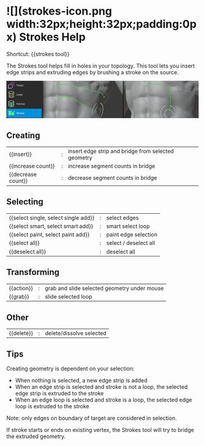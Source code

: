 # ![](strokes-icon.png width:32px;height:32px;padding:0px) Strokes Help 

Shortcut: {{strokes tool}}


The Strokes tool helps fill in holes in your topology.
This tool lets you insert edge strips and extruding edges by brushing a stroke on the source.

![](help_strokes.png)

## Creating

|  |  |  |
| --- | --- | --- |
| {{insert}}         | : | insert edge strip and bridge from selected geometry |
| {{increase count}} | : | increase segment counts in bridge |
| {{decrease count}} | : | decrease segment counts in bridge |


## Selecting

|  |  |  |
| --- | --- | --- |
| {{select single, select single add}} | : | select edges |
| {{select smart, select smart add}}   | : | smart select loop |
| {{select paint, select paint add}}   | : | paint edge selection |
| {{select all}}                       | : | select / deselect all |
| {{deselect all}}                     | : | deselect all |


## Transforming

|  |  |  |
| --- | --- | --- |
| {{action}}        | : | grab and slide selected geometry under mouse |
| {{grab}}          | : | slide selected loop |

## Other

|  |  |  |
| --- | --- | --- |
| {{delete}}         | : | delete/dissolve selected |


## Tips

Creating geometry is dependent on your selection:

- When nothing is selected, a new edge strip is added
- When an edge strip is selected and stroke is not a loop, the selected edge strip is extruded to the stroke
- When an edge loop is selected and stroke is a loop, the selected edge loop is extruded to the stroke

Note: only edges on boundary of target are considered in selection.

If stroke starts or ends on existing vertex, the Strokes tool will try to bridge the extruded geometry.
